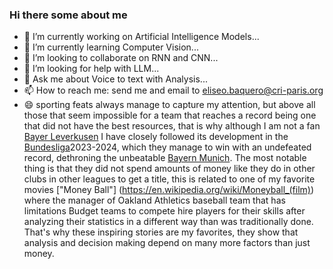 ### Hi there some about me

- 🔭 I’m currently working on Artificial Intelligence Models...
- 🌱 I’m currently learning Computer Vision...
- 👯 I’m looking to collaborate on RNN and CNN...
- 🤔 I’m looking for help with LLM...
- 💬 Ask me about Voice to text with Analysis...
- 📫 How to reach me: send me and email to eliseo.baquero@cri-paris.org
- 😄 sporting feats always manage to capture my attention, but above all those that seem impossible for a team that reaches a record being one that did not have the best resources, that is why although I am not a fan [Bayer Leverkusen](https://www.bayer04.de/en-us) I have closely followed its development in the [Bundesliga](https://www.bundesliga.com/en/bundesliga)2023-2024, which they manage to win with an undefeated record, dethroning the unbeatable [Bayern Munich](https://fcbayern.com/en/).
The most notable thing is that they did not spend amounts of money like they do in other clubs in other leagues to get a title, this is related to one of my favorite movies ["Money Ball"] (https://en.wikipedia.org/wiki/Moneyball_(film))  where the manager of Oakland Athletics baseball team that has limitations Budget teams to compete hire players for their skills after analyzing their statistics in a different way than was traditionally done.
That's why these inspiring stories are my favorites, they show that analysis and decision making depend on many more factors than just money.
